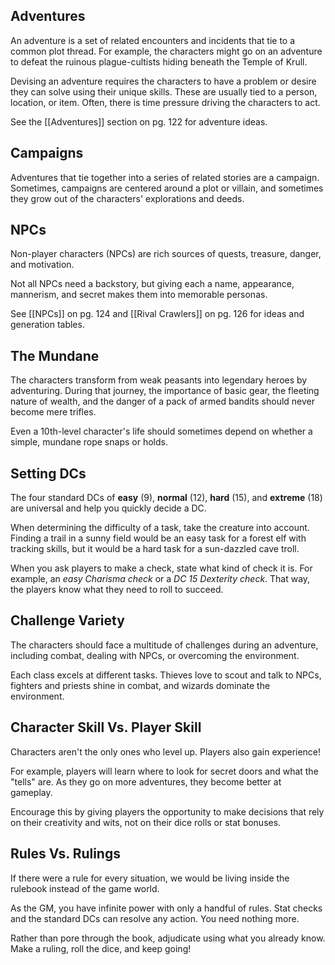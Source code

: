 ## Adventures
An adventure is a set of related encounters and incidents that tie to a common plot thread. For example, the characters might go on an adventure to defeat the ruinous plague-cultists hiding beneath the Temple of Krull.

Devising an adventure requires the characters to have a problem or desire they can solve using their unique skills. These are usually tied to a person, location, or item. Often, there is time pressure driving the characters to act.

See the [[Adventures]] section on pg. 122 for adventure ideas.

## Campaigns
Adventures that tie together into a series of related stories are a campaign. Sometimes, campaigns are centered around a plot or villain, and sometimes they grow out of the characters' explorations and deeds.


## NPCs
Non-player characters (NPCs) are rich sources of quests, treasure, danger, and motivation.

Not all NPCs need a backstory, but giving each a name, appearance, mannerism, and secret makes them into memorable personas.

See [[NPCs]] on pg. 124 and [[Rival Crawlers]] on pg. 126 for ideas and generation tables.

## The Mundane
The characters transform from weak peasants into legendary heroes by adventuring. During that journey, the importance of basic gear, the fleeting nature of wealth, and the danger of a pack of armed bandits should never become mere trifles.

Even a 10th-level character's life should sometimes depend on whether a simple, mundane rope snaps or holds.

## Setting DCs
The four standard DCs of **easy** (9), **normal** (12), **hard** (15), and **extreme** (18) are universal and help you quickly decide a DC.

When determining the difficulty of a task, take the creature into account. Finding a trail in a sunny field would be an easy task for a forest elf with tracking skills, but it would be a hard task for a sun-dazzled cave troll.

When you ask players to make a check, state what kind of check it is. For example, an _easy Charisma check_ or a _DC 15 Dexterity check_. That way, the players know what they need to roll to succeed.

## Challenge Variety
The characters should face a multitude of challenges during an adventure, including combat, dealing with NPCs, or overcoming the environment.

Each class excels at different tasks. Thieves love to scout and talk to NPCs, fighters and priests shine in combat, and wizards dominate the environment.

## Character Skill Vs. Player Skill
Characters aren't the only ones who level up. Players also gain experience!

For example, players will learn where to look for secret doors and what the "tells" are. As they go on more adventures, they become better at gameplay.

Encourage this by giving players the opportunity to make decisions that rely on their creativity and wits, not on their dice rolls or stat bonuses.

## Rules Vs. Rulings
If there were a rule for every situation, we would be living inside the rulebook instead of the game world.

As the GM, you have infinite power with only a handful of rules. Stat checks and the standard DCs can resolve any action. You need nothing more.

Rather than pore through the book, adjudicate using what you already know. Make a ruling, roll the dice, and keep going!